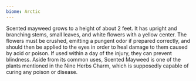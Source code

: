 ```yaml
---
biome: Arctic
---
```

Scented mayweed grows to a height of about 2 feet. It has upright and branching stems, small leaves, and white flowers with a yellow center. The flowers must be crushed, emitting a pungent odor if prepared correctly, and should then be applied to the eyes in order to heal damage to them caused by acid or poison. If used within a day of the injury, they can prevent blindness. Aside from its common uses, Scented Mayweed is one of the plants mentioned in the Nine Herbs Charm, which is supposedly capable of curing any poison or disease. 

